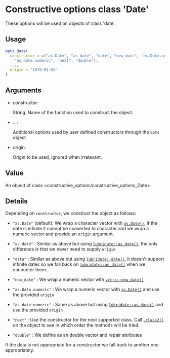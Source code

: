 # Constructive options class 'Date'

These options will be used on objects of class 'date'.

## Usage

``` r
opts_Date(
  constructor = c("as.Date", "as_date", "date", "new_date", "as.Date.numeric",
    "as_date.numeric", "next", "double"),
  ...,
  origin = "1970-01-01"
)
```

## Arguments

- constructor:

  String. Name of the function used to construct the object.

- ...:

  Additional options used by user defined constructors through the
  `opts` object

- origin:

  Origin to be used, ignored when irrelevant.

## Value

An object of class \<constructive_options/constructive_options_Date\>

## Details

Depending on `constructor`, we construct the object as follows:

- `"as.Date"` (default): We wrap a character vector with
  [`as.Date()`](https://rdrr.io/r/base/as.Date.html), if the date is
  infinite it cannot be converted to character and we wrap a numeric
  vector and provide an `origin` argument.

- `"as_date"` : Similar as above but using
  [`lubridate::as_date()`](https://lubridate.tidyverse.org/reference/as_date.html),
  the only difference is that we never need to supply `origin`.

- `"date"` : Similar as above but using
  [`lubridate::date()`](https://lubridate.tidyverse.org/reference/date.html),
  it doesn't support infinite dates so we fall back on
  [`lubridate::as_date()`](https://lubridate.tidyverse.org/reference/as_date.html)
  when we encounter them.

- `"new_date"` : We wrap a numeric vector with
  [`vctrs::new_date()`](https://vctrs.r-lib.org/reference/new_date.html)

- `"as.Date.numeric"` : We wrap a numeric vector with
  [`as.Date()`](https://rdrr.io/r/base/as.Date.html) and use the
  provided `origin`

- `"as_date.numeric"` : Same as above but using
  [`lubridate::as_date()`](https://lubridate.tidyverse.org/reference/as_date.html)
  and use the provided `origin`

- `"next"` : Use the constructor for the next supported class. Call
  [`.class2()`](https://rdrr.io/r/base/class.html) on the object to see
  in which order the methods will be tried.

- `"double"` : We define as an double vector and repair attributes

If the data is not appropriate for a constructor we fall back to another
one appropriately.
